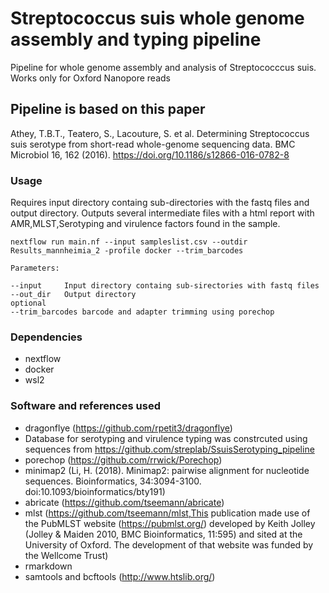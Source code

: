 # Streptococcus suis whole genome assembly and typing pipeline


Pipeline for whole genome assembly and analysis of Streptococccus suis. Works only for Oxford Nanopore reads


## Pipeline is based on this paper
Athey, T.B.T., Teatero, S., Lacouture, S. et al. Determining Streptococcus suis serotype from short-read whole-genome sequencing data. BMC Microbiol 16, 162 (2016). https://doi.org/10.1186/s12866-016-0782-8 

 

### Usage
Requires input directory containg sub-directories with the fastq files and output directory. Outputs several intermediate files with a html report with AMR,MLST,Serotyping and virulence factors found in the sample.
```
nextflow run main.nf --input sampleslist.csv --outdir Results_mannheimia_2 -profile docker --trim_barcodes
```
```
Parameters:

--input		Input directory containg sub-sirectories with fastq files
--out_dir	Output directory
optional
--trim_barcodes barcode and adapter trimming using porechop
```
### Dependencies
* nextflow
* docker
* wsl2
### Software and references used
* dragonflye (https://github.com/rpetit3/dragonflye)
* Database for serotyping and virulence typing was constrcuted using sequences from https://github.com/streplab/SsuisSerotyping_pipeline 
* porechop (https://github.com/rrwick/Porechop)
* minimap2 (Li, H. (2018). Minimap2: pairwise alignment for nucleotide sequences. Bioinformatics, 34:3094-3100. doi:10.1093/bioinformatics/bty191)
* abricate (https://github.com/tseemann/abricate)
* mlst (https://github.com/tseemann/mlst,This publication made use of the PubMLST website (https://pubmlst.org/) developed by Keith Jolley (Jolley & Maiden 2010, BMC        Bioinformatics, 11:595) and sited at the University of Oxford. The development of that website was funded by the Wellcome Trust)
* rmarkdown 
* samtools and bcftools (http://www.htslib.org/)
